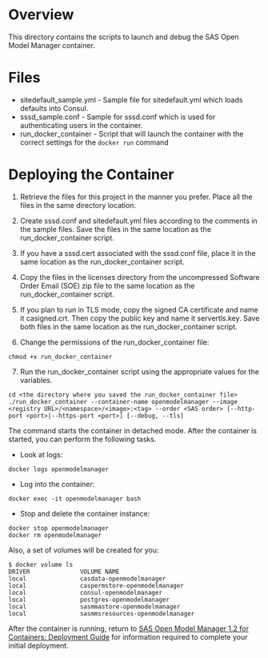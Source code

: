 # Overview

This directory contains the scripts to launch and debug the SAS Open Model Manager container. 

# Files

* sitedefault_sample.yml - Sample file for sitedefault.yml which loads defaults into Consul.
* sssd_sample.conf - Sample for sssd.conf which is used for authenticating users in the container.
* run_docker_container - Script that will launch the container with the correct settings for the `docker run` command

# Deploying the Container


1.  Retrieve the files for this project in the manner you prefer. Place all the files in the same directory location.

2.  Create sssd.conf and sitedefault.yml files according to the comments in the sample files. Save the files in the same location as the run_docker_container script.

3.  If you have a sssd.cert associated with the sssd.conf file, place it in the same location as the run_docker_container script.

4.  Copy the files in the licenses directory from the uncompressed Software Order Email (SOE) zip file to the same location as the run_docker_container script.

5.  If you plan to run in TLS mode, copy the signed CA certificate and name it casigned.crt. Then copy the public key and name it servertls.key. Save both files in the same location as the run_docker_container script.

6.  Change the permissions of the run_docker_container file:
```
chmod +x run_docker_container
```

7.  Run the run_docker_container script using the appropriate values for the variables.

```
cd <the directory where you saved the run_docker_container file>
./run_docker_container --container-name openmodelmanager --image <registry URL>/<namespace>/<image>:<tag> --order <SAS order> [--http-port <port>|--https-port <port>] [--debug, --tls]

```

The command starts the container in detached mode. After the container is started, you can perform the following tasks.



*  Look at logs:

```
docker logs openmodelmanager
```

*  Log into the container:

```
docker exec -it openmodelmanager bash

```
*  Stop and delete the container instance:

```
docker stop openmodelmanager
docker rm openmodelmanager
```


Also, a set of volumes will be created for you:

```
$ docker volume ls
DRIVER              VOLUME NAME
local               casdata-openmodelmanager
local               caspermstore-openmodelmanager
local               consul-openmodelmanager
local               postgres-openmodelmanager
local               sasmmastore-openmodelmanager
local               sasmmsresources-openmodelmanager
```
After the container is running, return to [SAS Open Model Manager 1.2 for Containers: Deployment Guide](http://documentation.sas.com/?docsetId=dplymdlmgmt0phy0dkr&docsetTarget=titlepage.htm&docsetVersion=1.2&locale=en) for information required to complete your initial deployment.
